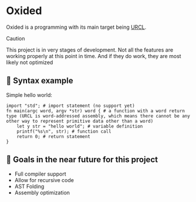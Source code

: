 # Oxided
Oxided is a programming with its main target being [URCL](https://github.com/ModPunchtree/URCL). 

> [!CAUTION]
> This project is in very stages of development. Not all the features are working properly at this point in time. And if they do work, they are most likely not optimized

## 📖 Syntax example
Simple hello world:
```
import "std"; # import statement (no support yet)
fn main(argc word, argv *str) word { # a function with a word return type (URCL is word-addressed assembly, which means there cannot be any other way to represent primitive data other than a word)
    let y str = "hello world"; # variable definition
    printf("%s\n", str); # function call
    return 0; # return statement
}
```

## 📜 Goals in the near future for this project

- Full compiler support
- Allow for recursive code
- AST Folding
- Assembly optimization